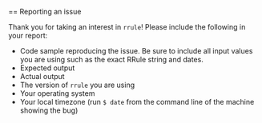 == Reporting an issue

Thank you for taking an interest in `rrule`! Please include the following in
your report:

- Code sample reproducing the issue. Be sure to include all input values you
  are using such as the exact RRule string and dates.
- Expected output
- Actual output
- The version of `rrule` you are using
- Your operating system
- Your local timezone (run `$ date` from the command line
  of the machine showing the bug)
